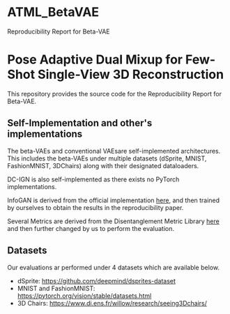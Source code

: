 # ATML_BetaVAE
Reproducibility Report for Beta-VAE
# Pose Adaptive Dual Mixup for Few-Shot Single-View 3D Reconstruction

This repository provides the source code for the Reproducibility Report for Beta-VAE.


## Self-Implementation and other's implementations

The beta-VAEs and conventional VAEsare self-implemented architectures. This includes the beta-VAEs under multiple datasets (dSprite, MNIST, FashionMNIST, 3DChairs) along with their designated dataloaders. 

DC-IGN is also self-implemented as there exists no PyTorch implementations.

InfoGAN is derived from the official implementation [here](https://github.com/Natsu6767/InfoGAN-PyTorch), and then trained by ourselves to obtain the results in the reproducibility paper.

Several Metrics are derived from the Disentanglement Metric Library [here](link) and then further changed by us to perform the evaluation.



## Datasets

Our evaluations ar performed under 4 datasets which are available below.

- dSprite: https://github.com/deepmind/dsprites-dataset
- MNIST and FashionMNIST: https://pytorch.org/vision/stable/datasets.html
- 3D Chairs: https://www.di.ens.fr/willow/research/seeing3Dchairs/
